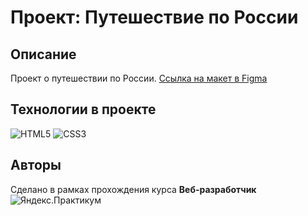 # Проект: Путешествие по России

## Описание

Проект о путешествии по России. [Ссылка на макет в Figma](https://www.figma.com/file/5S2WSbEFL6awjVWJ0NWL8Q/Sprint-3_-Russia-_-desktop-mobile?node-id=28503%3A0)


## Технологии в проекте

 ![HTML5](https://img.shields.io/badge/html5-%23E34F26.svg?style=for-the-badge&logo=html5&logoColor=white)
![CSS3](https://img.shields.io/badge/css3-%231572B6.svg?style=for-the-badge&logo=css3&logoColor=white)

## Авторы

Сделано в рамках прохождения курса **Веб-разработчик** ![Яндекс.Практикум ](./images/logo.svg) 